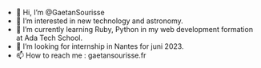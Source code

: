 - 👋 Hi, I’m @GaetanSourisse
- 👀 I’m interested in new technology and astronomy.
- 🌱 I’m currently learning Ruby, Python in my web development formation at Ada Tech School.
- 💞️ I’m looking for internship in Nantes for juni 2023.
- 📫 How to reach me : gaetansourisse.fr

<!---
GaetanSourisse/GaetanSourisse is a ✨ special ✨ repository because its `README.md` (this file) appears on your GitHub profile.
You can click the Preview link to take a look at your changes.
--->
